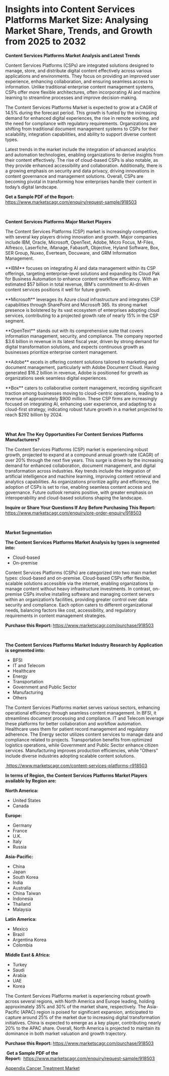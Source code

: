 <p><h1>Insights into Content Services Platforms Market Size: Analysing Market Share, Trends, and Growth from 2025 to 2032</h1></p><p><strong>Content Services Platforms Market Analysis and Latest Trends</strong></p>
<p><p>Content Services Platforms (CSPs) are integrated solutions designed to manage, store, and distribute digital content effectively across various applications and environments. They focus on providing an improved user experience, enhancing collaboration, and ensuring seamless access to information. Unlike traditional enterprise content management systems, CSPs offer more flexible architectures, often incorporating AI and machine learning to streamline processes and improve decision-making.</p><p>The Content Services Platforms Market is expected to grow at a CAGR of 14.5% during the forecast period. This growth is fueled by the increasing demand for enhanced digital experiences, the rise in remote working, and the need for compliance with regulatory requirements. Organizations are shifting from traditional document management systems to CSPs for their scalability, integration capabilities, and ability to support diverse content types.</p><p>Latest trends in the market include the integration of advanced analytics and automation technologies, enabling organizations to derive insights from their content effectively. The rise of cloud-based CSPs is also notable, as they provide enhanced accessibility and collaboration. Additionally, there is a growing emphasis on security and data privacy, driving innovations in content governance and management solutions. Overall, CSPs are becoming pivotal in transforming how enterprises handle their content in today’s digital landscape.</p></p>
<p><strong>Get a Sample PDF of the Report:&nbsp;</strong> <a href="https://www.marketscagr.com/enquiry/request-sample/918503?utm_campaign=3271&utm_medium=2&utm_source=Github&utm_content=ia&utm_term=07032025&utm_id=content-services-platforms">https://www.marketscagr.com/enquiry/request-sample/918503</a></p>
<p>&nbsp;</p>
<p><strong>Content Services Platforms Major Market Players</strong></p>
<p><p>The Content Services Platforms (CSP) market is increasingly competitive, with several key players driving innovation and growth. Major companies include IBM, Oracle, Microsoft, OpenText, Adobe, Micro Focus, M-Files, Alfresco, Laserfiche, iManage, Fabasoft, Objective, Hyland Software, Box, SER Group, Nuxeo, Everteam, Docuware, and GRM Information Management.</p><p>**IBM** focuses on integrating AI and data management within its CSP offerings, targeting enterprise-level solutions and expanding its Cloud Pak for Business Automation to enhance content workflow efficiency. With an estimated $57 billion in total revenue, IBM's commitment to AI-driven content services positions it well for future growth.</p><p>**Microsoft** leverages its Azure cloud infrastructure and integrates CSP capabilities through SharePoint and Microsoft 365. Its strong market presence is bolstered by its vast ecosystem of enterprises adopting cloud services, contributing to a projected growth rate of nearly 15% in the CSP segment.</p><p>**OpenText** stands out with its comprehensive suite that covers information management, security, and compliance. The company reported $3.6 billion in revenue in its latest fiscal year, driven by strong demand for digital transformation solutions, and expects continuous growth as businesses prioritize enterprise content management.</p><p>**Adobe** excels in offering content solutions tailored to marketing and document management, particularly with Adobe Document Cloud. Having generated $16.2 billion in revenue, Adobe is positioned for growth as organizations seek seamless digital experiences.</p><p>**Box** caters to collaborative content management, recording significant traction among businesses moving to cloud-centric operations, leading to a revenue of approximately $900 million. These CSP firms are increasingly focused on integrating AI, enhancing user experience, and adapting to a cloud-first strategy, indicating robust future growth in a market projected to reach $292 billion by 2024.</p></p>
<p>&nbsp;</p>
<p><strong>What Are The Key Opportunities For Content Services Platforms Manufacturers?</strong></p>
<p><p>The Content Services Platforms (CSP) market is experiencing robust growth, projected to expand at a compound annual growth rate (CAGR) of over 20% through the next five years. This surge is driven by the increasing demand for enhanced collaboration, document management, and digital transformation across industries. Key trends include the integration of artificial intelligence and machine learning, improving content retrieval and analytics capabilities. As organizations prioritize agility and efficiency, the adoption of CSPs is set to rise, enabling seamless content access and governance. Future outlook remains positive, with greater emphasis on interoperability and cloud-based solutions shaping the landscape.</p></p>
<p><strong>Inquire or Share Your Questions If Any Before Purchasing This Report:</strong> <a href="https://www.marketscagr.com/enquiry/pre-order-enquiry/918503?utm_campaign=3271&utm_medium=2&utm_source=Github&utm_content=ia&utm_term=07032025&utm_id=content-services-platforms">https://www.marketscagr.com/enquiry/pre-order-enquiry/918503</a></p>
<p>&nbsp;</p>
<p><strong>Market Segmentation</strong></p>
<p><strong>The Content Services Platforms Market Analysis by types is segmented into:</strong></p>
<p><ul><li>Cloud-based</li><li>On-premise</li></ul></p>
<p><p>Content Services Platforms (CSPs) are categorized into two main market types: cloud-based and on-premise. Cloud-based CSPs offer flexible, scalable solutions accessible via the internet, enabling organizations to manage content without heavy infrastructure investments. In contrast, on-premise CSPs involve installing software and managing content servers within an organization’s facilities, providing greater control over data security and compliance. Each option caters to different organizational needs, balancing factors like cost, accessibility, and regulatory requirements in content management strategies.</p></p>
<p><strong>Purchase this Report:&nbsp;</strong><a href="https://www.marketscagr.com/purchase/918503?utm_campaign=3271&utm_medium=2&utm_source=Github&utm_content=ia&utm_term=07032025&utm_id=content-services-platforms">https://www.marketscagr.com/purchase/918503</a></p>
<p>&nbsp;</p>
<p><strong>The Content Services Platforms Market Industry Research by Application is segmented into:</strong></p>
<p><ul><li>BFSI</li><li>IT and Telecom</li><li>Healthcare</li><li>Energy</li><li>Transportation</li><li>Government and Public Sector</li><li>Manufacturing</li><li>Others</li></ul></p>
<p><p>The Content Services Platforms market serves various sectors, enhancing operational efficiency through seamless content management. In BFSI, it streamlines document processing and compliance. IT and Telecom leverage these platforms for better collaboration and workflow automation. Healthcare uses them for patient record management and regulatory adherence. The Energy sector utilizes content services to manage data and compliance related to projects. Transportation benefits from optimized logistics operations, while Government and Public Sector enhance citizen services. Manufacturing improves production efficiencies, while "Others" include diverse industries adopting scalable content solutions.</p></p>
<p><a href="https://www.marketscagr.com/content-services-platforms-r918503?utm_campaign=3271&utm_medium=2&utm_source=Github&utm_content=ia&utm_term=07032025&utm_id=content-services-platforms">&nbsp;https://www.marketscagr.com/content-services-platforms-r918503</a></p>
<p><strong>In terms of Region, the Content Services Platforms Market Players available by Region are:</strong></p>
<p>
    <p> <strong> North America: </strong>
        <ul>
            <li>United States</li>
            <li>Canada</li>
        </ul>
        </p> 
    <p> <strong> Europe: </strong>
        <ul>
            <li>Germany</li>
            <li>France</li>
            <li>U.K.</li>
            <li>Italy</li>
            <li>Russia</li>
        </ul>
        </p> 
    <p> <strong> Asia-Pacific: </strong>
        <ul>
            <li>China</li>
            <li>Japan</li>
            <li>South Korea</li>
            <li>India</li>
            <li>Australia</li>
            <li>China Taiwan</li>
            <li>Indonesia</li>
            <li>Thailand</li>
            <li>Malaysia</li>
        </ul>
        </p> 
    <p> <strong> Latin America: </strong>
        <ul>
            <li>Mexico</li>
            <li>Brazil</li>
            <li>Argentina Korea</li>
            <li>Colombia</li>
        </ul>
        </p> 
    <p> <strong> Middle East & Africa: </strong>
        <ul>
            <li>Turkey</li>
            <li>Saudi</li>
            <li>Arabia</li>
            <li>UAE</li>
            <li>Korea</li>
        </ul>
    </p>
    </p>
<p><p>The Content Services Platforms market is experiencing robust growth across several regions, with North America and Europe leading, holding approximately 35% and 30% of the market share, respectively. The Asia-Pacific (APAC) region is poised for significant expansion, anticipated to capture around 25% of the market due to increasing digital transformation initiatives. China is expected to emerge as a key player, contributing nearly 20% to the APAC share. Overall, North America is projected to maintain its dominance in both market valuation and growth trajectory.</p></p>
<p><strong>Purchase this Report: </strong><a href="https://www.marketscagr.com/purchase/918503?utm_campaign=3271&utm_medium=2&utm_source=Github&utm_content=ia&utm_term=07032025&utm_id=content-services-platforms">https://www.marketscagr.com/purchase/918503</a></p>
<p>&nbsp;<strong>Get a Sample PDF of the Report:&nbsp;&nbsp;</strong><a href="https://www.marketscagr.com/enquiry/request-sample/918503?utm_campaign=3271&utm_medium=2&utm_source=Github&utm_content=ia&utm_term=07032025&utm_id=content-services-platforms">https://www.marketscagr.com/enquiry/request-sample/918503</a></p>
<p><strong></strong></p>
<p><p><a href="https://github.com/casimbrhelck/Market-Research-Report-List-1/blob/main/appendix-cancer-treatment-market.md?utm_campaign=3271&utm_medium=2&utm_source=Github&utm_content=ia&utm_term=07032025&utm_id=content-services-platforms">Appendix Cancer Treatment Market</a></p></p>
